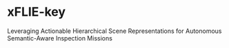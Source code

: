 # xFLIE-key
Leveraging Actionable Hierarchical Scene Representations for Autonomous Semantic-Aware Inspection Missions
